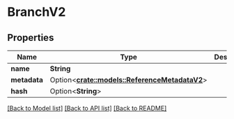 # BranchV2

## Properties

Name | Type | Description | Notes
------------ | ------------- | ------------- | -------------
**name** | **String** |  | 
**metadata** | Option<[**crate::models::ReferenceMetadataV2**](ReferenceMetadata_V2.md)> |  | [optional]
**hash** | Option<**String**> |  | [optional]

[[Back to Model list]](../README.md#documentation-for-models) [[Back to API list]](../README.md#documentation-for-api-endpoints) [[Back to README]](../README.md)


